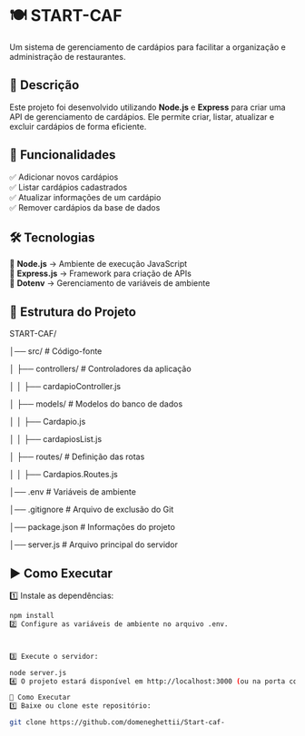 # 🍽️ START-CAF
Um sistema de gerenciamento de cardápios para facilitar a organização e administração de restaurantes.

## 📖 Descrição

Este projeto foi desenvolvido utilizando **Node.js** e **Express** para criar uma API de gerenciamento de cardápios. Ele permite criar, listar, atualizar e excluir cardápios de forma eficiente.

## 🚀 Funcionalidades

✅ Adicionar novos cardápios  
✅ Listar cardápios cadastrados  
✅ Atualizar informações de um cardápio  
✅ Remover cardápios da base de dados  

## 🛠️ Tecnologias

🔹 **Node.js** → Ambiente de execução JavaScript  
🔹 **Express.js** → Framework para criação de APIs  
🔹 **Dotenv** → Gerenciamento de variáveis de ambiente  

## 📂 Estrutura do Projeto
START-CAF/

│── src/                      # Código-fonte

│   ├── controllers/          # Controladores da aplicação

│   │   ├── cardapioController.js

│   ├── models/               # Modelos do banco de dados

│   │   ├── Cardapio.js

│   │   ├── cardapiosList.js

│   ├── routes/               # Definição das rotas

│   │   ├── Cardapios.Routes.js

│── .env                      # Variáveis de ambiente

│── .gitignore                # Arquivo de exclusão do Git

│── package.json              # Informações do projeto

│── server.js                 # Arquivo principal do servidor

## ▶️ Como Executar

1️⃣ Instale as dependências:  
```sh
npm install
2️⃣ Configure as variáveis de ambiente no arquivo .env.



3️⃣ Execute o servidor:

node server.js
4️⃣ O projeto estará disponível em http://localhost:3000 (ou na porta configurada)

🏃 Como Executar
1️⃣ Baixe ou clone este repositório:

git clone https://github.com/domeneghettii/Start-caf-